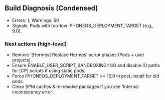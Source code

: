 ## Build Diagnosis (Condensed)

- Errors: 1, Warnings: 50
- Signals: Pods with too-low IPHONEOS_DEPLOYMENT_TARGET (e.g., 9.0).

### Next actions (high-level)
- Remove '[Hermes] Replace Hermes' script phases (Pods + user projects).
- Ensure ENABLE_USER_SCRIPT_SANDBOXING=NO and disable IO paths for [CP] scripts if using static pods.
- Force IPHONEOS_DEPLOYMENT_TARGET >= 12.0 in post_install for old pods.
- Clean SPM caches & re-resolve packages if you see 'Internal inconsistency error'.